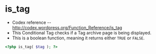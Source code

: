 # is_tag
- Codex reference -- http://codex.wordpress.org/Function_Reference/is_tag
- This Conditional Tag checks if a Tag archive page is being displayed. 
- This is a boolean function, meaning it returns either `TRUE` or `FALSE`.

```php
<?php is_tag( $tag ); ?>
```